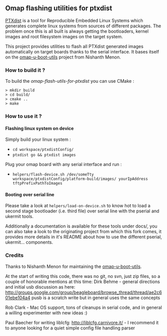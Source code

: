 ## Omap flashing utilities for ptxdist

[PTXdist](http://www.pengutronix.com/software/ptxdist/index_en.html) is a tool for Reproducible Embedded Linux Systems which generates complete linux systems from sources of different packages. The problem once this is all built is always getting the bootloaders, kernel images and root filesystem images on the target system.

This project provides utilities to flash all PTXdist generated images automatically on target boards thanks to the serial interface. It bases itself on the [omap-u-boot-utils](https://github.com/nmenon/omap-u-boot-utils) project from Nishanth Menon.

### How to build it ?
To build the *omap-flash-utils-for-ptxdist* you can use CMake :
```shell
> mkdir build
> cd build/
> cmake ..
> make
```

### How to use it ?
#### Flashing linux system on device

Simply build your linux system :
* `cd workspace/ptxdistConfig/`
* `ptxdist go && ptxdist images`

Plug your omap board with any serial interface and run :
* `helpers/flash-device.sh /dev/someTty workspace/ptxdistConfig/platform-build/images/ yourIpAddress tftpPrefixPathToImages`

#### Booting over serial line
Please take a look at ``helpers/load-on-device.sh`` to know hot to load a second stage bootloader (i.e. third file) over serial line with the pserial and ukermit tools.

Additionally a documentation is available for these tools under docs/, you can also take a look to the originating project from which this fork comes, it provides more details in it's README about how to use the different pserial, ukermit... components.

### Credits
Thanks to Nishanth Menon for maintaining the [omap-u-boot-utils](https://github.com/nmenon/omap-u-boot-utils). 

At the start of writing this code, there was no git, no svn, just zip files,
so a couple of honorable mentions at this time:
Dirk Behme - general directions and initial usb discussion as here:
http://groups.google.com/group/beagleboard/browse_thread/thread/ae2c601ebe104a4
pusb is a scratch write but in general uses the same concepts

Rob Clark - Mac OS support, tons of cleanups in serial code, and in general a
willing experimenter with new ideas :)

Paul Baecher for writing liblcfg: http://liblcfg.carnivore.it/ - I recommend it
to anyone looking for a quiet simple config file handling parser
